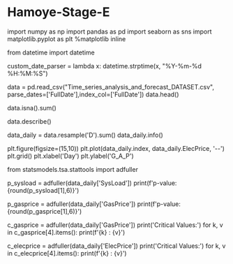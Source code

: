 # Hamoye-Stage-E
import numpy as np
import pandas as pd 
import seaborn as sns
import matplotlib.pyplot as plt
%matplotlib inline

from datetime import datetime

custom_date_parser = lambda x: datetime.strptime(x, "%Y-%m-%d %H:%M:%S")

data = pd.read_csv("Time_series_analysis_and_forecast_DATASET.csv", parse_dates=['FullDate'],index_col=['FullDate'])
data.head()

data.isna().sum()

data.describe()

data_daily = data.resample('D').sum()
data_daily.info()

plt.figure(figsize=(15,10))
plt.plot(data_daily.index, data_daily.ElecPrice, '--')
plt.grid()
plt.xlabel('Day')
plt.ylabel('G_A_P')

from statsmodels.tsa.stattools import adfuller

p_sysload = adfuller(data_daily['SysLoad'])
print(f'p-value: {round(p_sysload[1],6)}')

p_gasprice = adfuller(data_daily['GasPrice'])
print(f'p-value: {round(p_gasprice[1],6)}')

c_gasprice = adfuller(data_daily['GasPrice'])
print('Critical Values:')
for k, v in c_gasprice[4].items():
 print(f'{k} : {v}')
 
 c_elecprice = adfuller(data_daily['ElecPrice'])
print('Critical Values:')
for k, v in c_elecprice[4].items():
 print(f'{k} : {v}')

